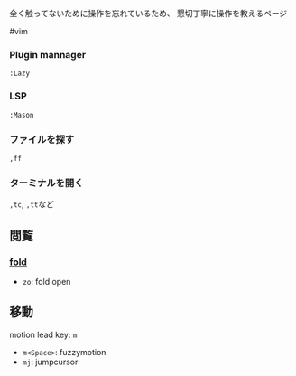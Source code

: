 全く触ってないために操作を忘れているため、
懇切丁寧に操作を教えるページ

#vim

### Plugin mannager
`:Lazy`

### LSP
`:Mason`

### ファイルを探す
`,ff`

### ターミナルを開く
`,tc`, `,tt`など

## 閲覧
### [fold](https://vim-jp.org/vimdoc-ja/fold.html)
- `zo`: fold open

## 移動
motion lead key: `m`
- `m<Space>`: fuzzymotion
- `mj`: jumpcursor
